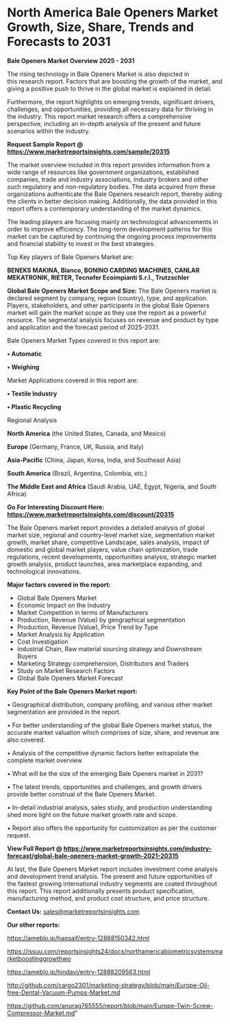 # North America Bale Openers Market Growth, Size, Share, Trends and Forecasts to 2031

<Strong> Bale Openers Market Overview 2025 - 2031</strong>

The rising technology in Bale Openers Market is also depicted in this research report. Factors that are boosting the growth of the market, and giving a positive push to thrive in the global market is explained in detail.

Furthermore, the report highlights on emerging trends, significant drivers, challenges, and opportunities, providing all necessary data for thriving in the industry. This report market research offers a comprehensive perspective, including an in-depth analysis of the present and future scenarios within the industry.

<strong>Request Sample Report @ <a href=https://www.marketreportsinsights.com/sample/20315>https://www.marketreportsinsights.com/sample/20315</a></strong>

The market overview included in this report provides information from a wide range of resources like government organizations, established companies, trade and industry associations, industry brokers and other such regulatory and non-regulatory bodies. The data acquired from these organizations authenticate the Bale Openers research report, thereby aiding the clients in better decision making. Additionally, the data provided in this report offers a contemporary understanding of the market dynamics.

The leading players are focusing mainly on technological advancements in order to improve efficiency. The long-term development patterns for this market can be captured by continuing the ongoing process improvements and financial stability to invest in the best strategies.

Top Key players of Bale Openers Market are:

<strong>BENEKS MAKINA, Bianco, BONINO CARDING MACHINES, CANLAR MEKATRONIK, RIETER, Tecnofer Ecoimpianti S.r.l., Trutzschler</strong>

<strong><b>Global Bale Openers Market Scope and Size:</b></strong>
The Bale Openers market is declared segment by company, region (country), type, and application. Players, stakeholders, and other participants in the global Bale Openers market will gain the market scope as they use the report as a powerful resource. The segmental analysis focuses on revenue and product by type and application and the forecast period of 2025-2031.

Bale Openers Market Types covered in this report are:

<strong>• Automatic

• Weighing</strong>

Market Applications covered in this report are:

<strong>• Textile Industry

• Plastic Recycling</strong> 

Regional Analysis

<strong>North America</strong> (the United States, Canada, and Mexico)

<strong>Europe</strong> (Germany, France, UK, Russia, and Italy)

<strong>Asia-Pacific</strong> (China, Japan, Korea, India, and Southeast Asia)

<strong>South America</strong> (Brazil, Argentina, Colombia, etc.)

<strong>The Middle East and Africa</strong> (Saudi Arabia, UAE, Egypt, Nigeria, and South Africa)

<strong>Go For Interesting Discount Here: <a href=https://www.marketreportsinsights.com/discount/20315>https://www.marketreportsinsights.com/discount/20315</a></strong>

The Bale Openers market report provides a detailed analysis of global market size, regional and country-level market size, segmentation market growth, market share, competitive Landscape, sales analysis, impact of domestic and global market players, value chain optimization, trade regulations, recent developments, opportunities analysis, strategic market growth analysis, product launches, area marketplace expanding, and technological innovations.

<strong><b>Major factors covered in the report:</b></strong>
<ul>
  <li>Global Bale Openers Market </li>
  <li>Economic Impact on the Industry</li>
  <li>Market Competition in terms of Manufacturers</li>
  <li>Production, Revenue (Value) by geographical segmentation</li>
  <li>Production, Revenue (Value), Price Trend by Type</li>
  <li>Market Analysis by Application</li>
  <li>Cost Investigation</li>
  <li>Industrial Chain, Raw material sourcing strategy and Downstream Buyers</li>
  <li>Marketing Strategy comprehension, Distributors and Traders</li>
  <li>Study on Market Research Factors</li>
  <li>Global Bale Openers Market Forecast</li>
</ul>

<strong><b>Key Point of the Bale Openers Market report:</b></strong>

• Geographical distribution, company profiling, and various other market segmentation are provided in the report.

• For better understanding of the global Bale Openers market status, the accurate market valuation which comprises of size, share, and revenue are also covered.

• Analysis of the competitive dynamic factors better extrapolate the complete market overview

• What will be the size of the emerging Bale Openers market in 2031?

• The latest trends, opportunities and challenges, and growth drivers provide better construal of the Bale Openers Market.

• In-detail industrial analysis, sales study, and production understanding shed more light on the future market growth rate and scope.

• Report also offers the opportunity for customization as per the customer request.

<strong><b>View Full Report @ <a href=https://www.marketreportsinsights.com/industry-forecast/global-bale-openers-market-growth-2021-20315>https://www.marketreportsinsights.com/industry-forecast/global-bale-openers-market-growth-2021-20315</a></b></strong>


At last, the Bale Openers Market report includes investment come analysis and development trend analysis. The present and future opportunities of the fastest growing international industry segments are coated throughout this report. This report additionally presents product specification, manufacturing method, and product cost structure, and price structure.

<strong>Contact Us:</strong>
sales@marketreportsinsights.com

<strong>Our other reports:</strong>

<a href=https://ameblo.jp/haqsaif/entry-12888150342.html>https://ameblo.jp/haqsaif/entry-12888150342.html</a>

<a href=https://issuu.com/reportsinsights24/docs/northamericabiometricsystemsmarketboostinggrowthwo>https://issuu.com/reportsinsights24/docs/northamericabiometricsystemsmarketboostinggrowthwo</a>

<a href=https://ameblo.jp/hindavi/entry-12888209563.html>https://ameblo.jp/hindavi/entry-12888209563.html</a>

<a href=http://github.com/cargo2301/marketing-strategy/blob/main/Europe-Oil-free-Dental-Vacuum-Pumps-Market.md>http://github.com/cargo2301/marketing-strategy/blob/main/Europe-Oil-free-Dental-Vacuum-Pumps-Market.md</a>

<a href=https://github.com/anurag765555/report/blob/main/Europe-Twin-Screw-Compressor-Market.md>https://github.com/anurag765555/report/blob/main/Europe-Twin-Screw-Compressor-Market.md</a>"
